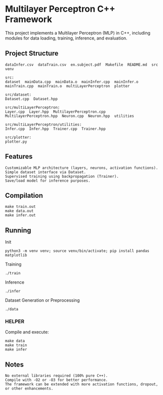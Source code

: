 # Multilayer Perceptron C++ Framework

This project implements a Multilayer Perceptron (MLP) in C++, including modules for data loading, training, inference, and evaluation.  

## Project Structure

```
dataInfer.csv  dataTrain.csv  en.subject.pdf  Makefile  README.md  src  venv

src:
dataset  mainData.cpp  mainData.o  mainInfer.cpp  mainInfer.o  mainTrain.cpp  mainTrain.o  multiLayerPerceptron  plotter

src/dataset:
Dataset.cpp  Dataset.hpp

src/multiLayerPerceptron:
Layer.cpp  Layer.hpp  MultilayerPerceptron.cpp  MultilayerPerceptron.hpp  Neuron.cpp  Neuron.hpp  utilities

src/multiLayerPerceptron/utilities:
Infer.cpp  Infer.hpp  Trainer.cpp  Trainer.hpp

src/plotter:
plotter.py
```

## Features

    Customizable MLP architecture (layers, neurons, activation functions).
    Simple dataset interface via Dataset.
    Supervised training using backpropagation (Trainer).
    Save/load model for inference purposes.

## Compilation

    make train.out
    make data.out
    make infer.out

## Running

Init

    python3 -m venv venv; source venv/bin/activate; pip install pandas matplotlib

Training

    ./train

Inference

    ./infer

Dataset Generation or Preprocessing

    ./data

### HELPER

Compile and execute:

    make data
    make train
    make infer


## Notes

    No external libraries required (100% pure C++).
    Compile with -O2 or -O3 for better performance.
    The framework can be extended with more activation functions, dropout, or other enhancements.
